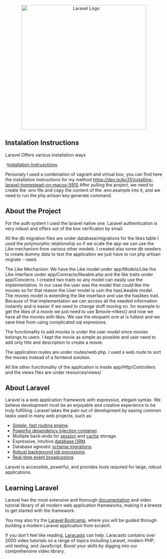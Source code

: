 <p align="center"><a href="https://laravel.com" target="_blank"><img src="https://raw.githubusercontent.com/laravel/art/master/logo-lockup/5%20SVG/2%20CMYK/1%20Full%20Color/laravel-logolockup-cmyk-red.svg" width="400" alt="Laravel Logo"></a></p>


## Instalation Instructions

Laravel Offers various installation ways 

-[Installation Instrusctions](https://laravel.com/docs/10.x).

Personaly I used a combination of vagrant and virtual box, you can find here the installation instructions for my method https://dev.to/ko31/installing-laravel-homestead-on-macos-5910
After pulling the project, we need to create the .env file and copy the content of the .env.example into it, and we need to run the php artisan key:generate command.

## About the Project

For the auth system I used the laravel native one. Laravel authentication is very robust and offers out of the box verificaton by email.

All the db migration files are under database/migrations for the likes table I used the polymorphic relationship so if we scale the app we can use the Like mechanism from various other models. I created also some db seeders to create dummy data to test the application  we just have to run php artisan migrate --seed.

The Like Mechanism:
We have the Like model under app/Models/Like 
the Like interface under app/Contracts/likeable.php
and the like traits under app/Concerns.
I created two traits so any model can easily use the implementation. In our case the user was the model that could like the movies so for that reason the User model is usin the hasLikeable model.
The movies model is extending the like inserface and use the haslikes trait. Because of that implementation we can access all the needed information instantly and is easier if we need to change stuff moving on.
for example to get the likes of a movie we just need to use $movie->likes() and now we have all the movies with likes. We use the eloquent orm at is fulliest and we save time from using complicated sql expresions.

The functionality to add movies is under the user model since movies belongs to users. I kept the movie as simple as possible and user need to add only title and description to create a movie.

The application routes are under routes/web.php. I used a web route to sort the movies instead of a forntend solution.

All the other functionality of the application is inside app/Http/Controllers and the views files are under resources/views/





## About Laravel

Laravel is a web application framework with expressive, elegant syntax. We believe development must be an enjoyable and creative experience to be truly fulfilling. Laravel takes the pain out of development by easing common tasks used in many web projects, such as:

- [Simple, fast routing engine](https://laravel.com/docs/routing).
- [Powerful dependency injection container](https://laravel.com/docs/container).
- Multiple back-ends for [session](https://laravel.com/docs/session) and [cache](https://laravel.com/docs/cache) storage.
- Expressive, intuitive [database ORM](https://laravel.com/docs/eloquent).
- Database agnostic [schema migrations](https://laravel.com/docs/migrations).
- [Robust background job processing](https://laravel.com/docs/queues).
- [Real-time event broadcasting](https://laravel.com/docs/broadcasting).

Laravel is accessible, powerful, and provides tools required for large, robust applications.

## Learning Laravel

Laravel has the most extensive and thorough [documentation](https://laravel.com/docs) and video tutorial library of all modern web application frameworks, making it a breeze to get started with the framework.

You may also try the [Laravel Bootcamp](https://bootcamp.laravel.com), where you will be guided through building a modern Laravel application from scratch.

If you don't feel like reading, [Laracasts](https://laracasts.com) can help. Laracasts contains over 2000 video tutorials on a range of topics including Laravel, modern PHP, unit testing, and JavaScript. Boost your skills by digging into our comprehensive video library.
